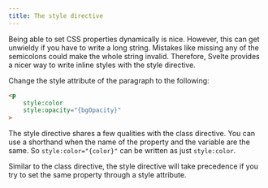 ```yaml
---
title: The style directive
---
```


Being able to set CSS properties dynamically is nice. However, this can get unwieldy if you have to write a long string. Mistakes like missing any of the semicolons could make the whole string invalid. Therefore, Svelte provides a nicer way to write inline styles with the style directive.

Change the style attribute of the paragraph to the following:

```html
<p 
	style:color 
	style:opacity="{bgOpacity}"
>
```

The style directive shares a few qualities with the class directive. You can use a shorthand when the name of the property and the variable are the same. So `style:color="{color}"` can be written as just `style:color`.

Similar to the class directive, the style directive will take precedence if you try to set the same property through a style attribute.
